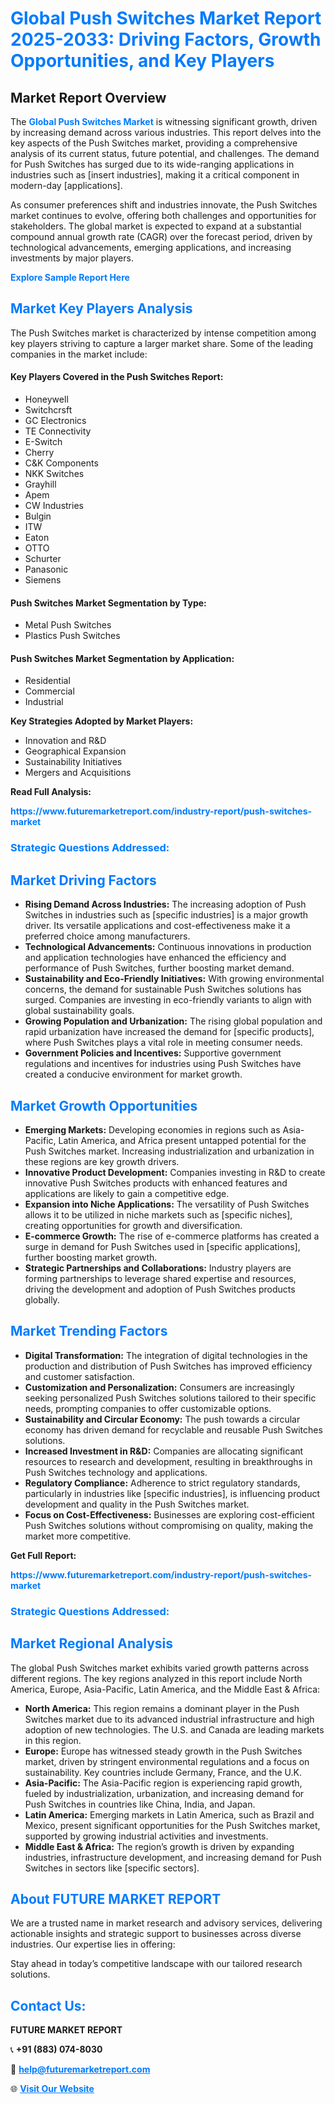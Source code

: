 <h1 style="color: #007BFF;">Global Push Switches Market Report 2025-2033: Driving Factors, Growth Opportunities, and Key Players</h1>

<section id="overview">
<h2>Market Report Overview</h2>
<p>The <a href="https://www.futuremarketreport.com/industry-report/push-switches-market" style="color: #007BFF; text-decoration: none;"><strong>Global Push Switches Market</strong></a> is witnessing significant growth, driven by increasing demand across various industries. This report delves into the key aspects of the Push Switches market, providing a comprehensive analysis of its current status, future potential, and challenges. The demand for Push Switches has surged due to its wide-ranging applications in industries such as [insert industries], making it a critical component in modern-day [applications].</p>
<p>As consumer preferences shift and industries innovate, the Push Switches market continues to evolve, offering both challenges and opportunities for stakeholders. The global market is expected to expand at a substantial compound annual growth rate (CAGR) over the forecast period, driven by technological advancements, emerging applications, and increasing investments by major players.</p>
</section>

<section id="overview">
<p><a href="https://www.futuremarketreport.com/request-sample/reportId=43356" style="color: #007BFF; text-decoration: none;"><strong>Explore Sample Report Here</strong></a></p>
</section>

<section id="key-players">
<h2 style="color: #007BFF;">Market Key Players Analysis</h2>
<p>The Push Switches market is characterized by intense competition among key players striving to capture a larger market share. Some of the leading companies in the market include:</p>
<h4>Key Players Covered in the Push Switches Report:</h4>
<ul><li>Honeywell</li><li>Switchcrsft</li><li>GC Electronics</li><li>TE Connectivity</li><li>E-Switch</li><li>Cherry</li><li>C&amp;K Components</li><li>NKK Switches</li><li>Grayhill</li><li>Apem</li><li>CW Industries</li><li>Bulgin</li><li>ITW</li><li>Eaton</li><li>OTTO</li><li>Schurter</li><li>Panasonic</li><li>Siemens</li></ul>
<h4>Push Switches Market Segmentation by Type:</h4>
<ul><li>Metal Push Switches</li><li>Plastics Push Switches</li></ul>

<h4>Push Switches Market Segmentation by Application:</h4>
<ul><li>Residential</li><li>Commercial</li><li>Industrial</li></ul>
<p><strong>Key Strategies Adopted by Market Players:</strong></p>
<ul>
<li>Innovation and R&D</li>
<li>Geographical Expansion</li>
<li>Sustainability Initiatives</li>
<li>Mergers and Acquisitions</li>
</ul>
</section>

<section>
<p><strong>Read Full Analysis: </strong></p><a href="https://www.futuremarketreport.com/industry-report/push-switches-market" style="color: #007BFF; text-decoration: none;"><strong>https://www.futuremarketreport.com/industry-report/push-switches-market</strong></a>
<h3 style="color: #007BFF;">Strategic Questions Addressed:</h3>
</section>

<section id="driving-factors">
<h2 style="color: #007BFF;">Market Driving Factors</h2>
<ul>
<li><strong>Rising Demand Across Industries:</strong> The increasing adoption of Push Switches in industries such as [specific industries] is a major growth driver. Its versatile applications and cost-effectiveness make it a preferred choice among manufacturers.</li>
<li><strong>Technological Advancements:</strong> Continuous innovations in production and application technologies have enhanced the efficiency and performance of Push Switches, further boosting market demand.</li>
<li><strong>Sustainability and Eco-Friendly Initiatives:</strong> With growing environmental concerns, the demand for sustainable Push Switches solutions has surged. Companies are investing in eco-friendly variants to align with global sustainability goals.</li>
<li><strong>Growing Population and Urbanization:</strong> The rising global population and rapid urbanization have increased the demand for [specific products], where Push Switches plays a vital role in meeting consumer needs.</li>
<li><strong>Government Policies and Incentives:</strong> Supportive government regulations and incentives for industries using Push Switches have created a conducive environment for market growth.</li>
</ul>
</section>

<section id="growth-opportunities">
<h2 style="color: #007BFF;">Market Growth Opportunities</h2>
<ul>
<li><strong>Emerging Markets:</strong> Developing economies in regions such as Asia-Pacific, Latin America, and Africa present untapped potential for the Push Switches market. Increasing industrialization and urbanization in these regions are key growth drivers.</li>
<li><strong>Innovative Product Development:</strong> Companies investing in R&D to create innovative Push Switches products with enhanced features and applications are likely to gain a competitive edge.</li>
<li><strong>Expansion into Niche Applications:</strong> The versatility of Push Switches allows it to be utilized in niche markets such as [specific niches], creating opportunities for growth and diversification.</li>
<li><strong>E-commerce Growth:</strong> The rise of e-commerce platforms has created a surge in demand for Push Switches used in [specific applications], further boosting market growth.</li>
<li><strong>Strategic Partnerships and Collaborations:</strong> Industry players are forming partnerships to leverage shared expertise and resources, driving the development and adoption of Push Switches products globally.</li>
</ul>
</section>

<section id="trending-factors">
<h2 style="color: #007BFF;">Market Trending Factors</h2>
<ul>
<li><strong>Digital Transformation:</strong> The integration of digital technologies in the production and distribution of Push Switches has improved efficiency and customer satisfaction.</li>
<li><strong>Customization and Personalization:</strong> Consumers are increasingly seeking personalized Push Switches solutions tailored to their specific needs, prompting companies to offer customizable options.</li>
<li><strong>Sustainability and Circular Economy:</strong> The push towards a circular economy has driven demand for recyclable and reusable Push Switches solutions.</li>
<li><strong>Increased Investment in R&D:</strong> Companies are allocating significant resources to research and development, resulting in breakthroughs in Push Switches technology and applications.</li>
<li><strong>Regulatory Compliance:</strong> Adherence to strict regulatory standards, particularly in industries like [specific industries], is influencing product development and quality in the Push Switches market.</li>
<li><strong>Focus on Cost-Effectiveness:</strong> Businesses are exploring cost-efficient Push Switches solutions without compromising on quality, making the market more competitive.</li>
</ul>
</section>

<section>
<p><strong>Get Full Report: </strong></p><a href="https://www.futuremarketreport.com/industry-report/push-switches-market" style="color: #007BFF; text-decoration: none;"><strong>https://www.futuremarketreport.com/industry-report/push-switches-market</strong></a>
<h3 style="color: #007BFF;">Strategic Questions Addressed:</h3>
</section>


<section id="regional-analysis">
<h2 style="color: #007BFF;">Market Regional Analysis</h2>
<p>The global Push Switches market exhibits varied growth patterns across different regions. The key regions analyzed in this report include North America, Europe, Asia-Pacific, Latin America, and the Middle East & Africa:</p>
<ul>
<li><strong>North America:</strong> This region remains a dominant player in the Push Switches market due to its advanced industrial infrastructure and high adoption of new technologies. The U.S. and Canada are leading markets in this region.</li>
<li><strong>Europe:</strong> Europe has witnessed steady growth in the Push Switches market, driven by stringent environmental regulations and a focus on sustainability. Key countries include Germany, France, and the U.K.</li>
<li><strong>Asia-Pacific:</strong> The Asia-Pacific region is experiencing rapid growth, fueled by industrialization, urbanization, and increasing demand for Push Switches in countries like China, India, and Japan.</li>
<li><strong>Latin America:</strong> Emerging markets in Latin America, such as Brazil and Mexico, present significant opportunities for the Push Switches market, supported by growing industrial activities and investments.</li>
<li><strong>Middle East & Africa:</strong> The region’s growth is driven by expanding industries, infrastructure development, and increasing demand for Push Switches in sectors like [specific sectors].</li>
</ul>
</section>

<footer>
<h2 style="color: #007BFF;">About FUTURE MARKET REPORT</h2>
<p>We are a trusted name in market research and advisory services, delivering actionable insights and strategic support to businesses across diverse industries. Our expertise lies in offering:</p>

<p>Stay ahead in today’s competitive landscape with our tailored research solutions.</p>

<h2 style="color: #007BFF;">Contact Us:</h2>
<p><strong>FUTURE MARKET REPORT</strong></p>
<p>📞 <strong>+91 (883) 074-8030</strong></p>
<p>📧 <strong><a href="mailto:help@futuremarketreport.com" style="color: #007BFF;">help@futuremarketreport.com</a></strong></p>
<p>🌐 <strong><a href="https://www.futuremarketreport.com/" style="color: #007BFF;">Visit Our Website</a></strong></p>
</footer>